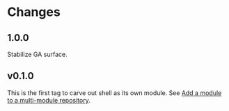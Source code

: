 # Changes

## 1.0.0

Stabilize GA surface.

## v0.1.0

This is the first tag to carve out shell as its own module. See
[Add a module to a multi-module repository](https://github.com/golang/go/wiki/Modules#is-it-possible-to-add-a-module-to-a-multi-module-repository).
 
